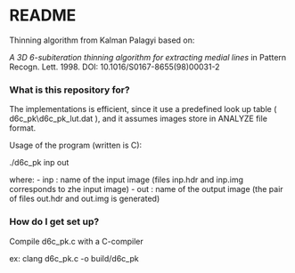 # README #

Thinning algorithm from Kalman Palagyi based on:

*A 3D 6-subiteration thinning algorithm for extracting medial lines* in Pattern Recogn. Lett. 1998. DOI: 10.1016/S0167-8655(98)00031-2

### What is this repository for? ###

The implementations is efficient, since it use a predefined look up table ( d6c_pk\d6c_pk_lut.dat ), and it assumes images store in ANALYZE file format.

Usage of the program (written is C):

./d6c_pk  inp  out

   where: - inp     : name of the input image (files inp.hdr and inp.img corresponds to zhe input image)
          - out     : name of the output image (the pair of files out.hdr and out.img is generated)

### How do I get set up? ###

Compile d6c_pk.c with a C-compiler

ex: clang d6c_pk.c -o build/d6c_pk


